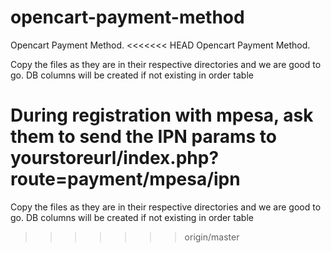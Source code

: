 # opencart-payment-method

Opencart Payment Method. 
<<<<<<< HEAD
Opencart Payment Method.

Copy the files as they are in their respective directories and we are good to go. DB columns will be created if not existing in order table

During registration with mpesa, ask them to send the IPN params to yourstoreurl/index.php?route=payment/mpesa/ipn
=======

Copy the files as they are in their respective directories and we are good to go. 
DB columns will be created if not existing in order table
>>>>>>> origin/master
